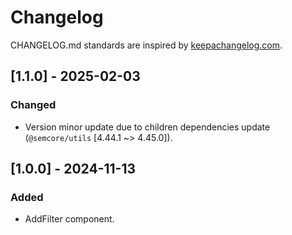 # Changelog

CHANGELOG.md standards are inspired by [keepachangelog.com](https://keepachangelog.com/en/1.0.0/).

## [1.1.0] - 2025-02-03

### Changed

- Version minor update due to children dependencies update (`@semcore/utils` [4.44.1 ~> 4.45.0]).

## [1.0.0] - 2024-11-13

### Added

- AddFilter component.
